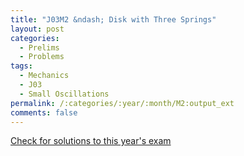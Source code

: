 ```yaml
---
title: "J03M2 &ndash; Disk with Three Springs"
layout: post
categories:
  - Prelims
  - Problems
tags:
  - Mechanics
  - J03
  - Small Oscillations
permalink: /:categories/:year/:month/M2:output_ext
comments: false
---
```

<object data="2003J2M.pdf" type="application/pdf" width="100%" height="500"></object>
<div class="message"><a href='https://princetonprelim.com/prelim/10/'>Check for solutions to this year's exam</a></div>